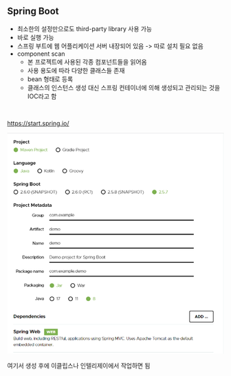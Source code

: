 ## Spring Boot

- 최소한의 설정만으로도 third-party library 사용 가능
- 바로 실행 가능
- 스프링 부트에 웹 어플리케이션 서버 내장되어 있음 -> 따로 설치 필요 없음
- component scan
  - 본 프로젝트에 사용된 각종 컴포넌트들을 읽어옴
  - 사용 용도에 따라 다양한 클래스들 존재
  - bean 형태로 등록
  - 클래스의 인스턴스 생성 대신 스프링 컨테이너에 의해 생성되고 관리되는 것을 IOC라고 함

​	

https://start.spring.io/

![image-20211119150247631](\inflearn_spring\SpringBoot.assets\image-20211119150247631.png)

여기서 생성 후에 이클립스나 인텔리제이에서 작업하면 됨
